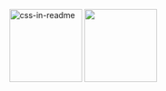 <p float="left">
<img src="https://cdn.jsdelivr.net/gh/devicons/devicon/icons/mongodb/mongodb-plain-wordmark.svg" width="128px" alt="css-in-readme">
<img src="https://cdn.jsdelivr.net/gh/devicons/devicon/icons/react/react-original.svg" width="128px" >
</p>
      
        

   

